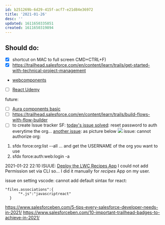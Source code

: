 ```yaml
---
id: b251269b-6d29-415f-acf7-e21d84e36972
title: '2021-01-26'
desc: ''
updated: 1611650335851
created: 1611650319894
---
```


## Should do:

- [x] shortcut on MAC to full screen CMD+CTRL+F)
- [x] https://trailhead.salesforce.com/en/content/learn/trails/get-started-with-technical-project-management
- [webcomponents](https://github.com/WICG/webcomponents)
- [ ] [React Udemy](https://www.udemy.com/course/react-for-the-rest-of-us/learn/lecture/17797254#overview)

future:
- [ ] [Aura components basic](https://trailhead.salesforce.com/content/learn/modules/lex_dev_lc_basics)
- [ ] https://trailhead.salesforce.com/en/content/learn/trails/build-flows-with-flow-builder
- [ ] to create Issue tracker SF:
[today's issue solved](https://trailblazers.salesforce.com/answers?id=9063A000000E5zSQAS): reset password to auth everytime the org...
[another issue](https://trailblazers.salesforce.com/answers?id=9064S000000DIGiQAO): as picture below
![](/assets/images/2021-01-18-12-54-05.png)
issue: cannot authorize org:
1. sfdx force:org:list --all   ... and get the USERNAME of the org you want to use 
2. sfdx force:auth:web:login -a <you-org-name>

2021-01-22 22:10 ISUUE: [Deploy the LWC Recipes App](https://trailhead.salesforce.com/content/learn/projects/quick-start-lwc-recipes-app/deploy-and-get-to-know-the-lwc-recipes-app) I could not add Permission set via CLI so... I did it manually for _recipes_ App on my user.

issue on setting vscode:
cannot add default sintax for react:
```
"files.associations":{
      "*.js":"javascriptreact"    
  }
```


https://www.salesforceben.com/5-tips-every-salesforce-developer-needs-in-2021/
https://www.salesforceben.com/10-important-trailhead-badges-to-achieve-in-2021/